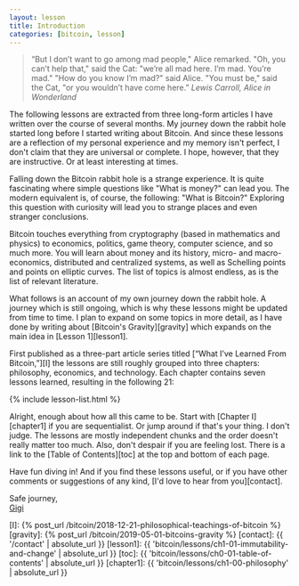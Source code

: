 ```yaml
---
layout: lesson
title: Introduction
categories: [bitcoin, lesson]
---
```

> “But I don’t want to go among mad people," Alice remarked.
> "Oh, you can’t help that," said the Cat: "we’re all mad here. I’m mad. You’re mad."
> "How do you know I’m mad?" said Alice.
> "You must be," said the Cat, "or you wouldn’t have come here.”
> <cite>Lewis Carroll, Alice in Wonderland</cite>

The following lessons are extracted from three long-form articles I have written
over the course of several months. My journey down the rabbit hole started long
before I started writing about Bitcoin. And since these lessons are a reflection
of my personal experience and my memory isn't perfect, I don't claim that they
are universal or complete. I hope, however, that they are instructive. Or at
least interesting at times.

Falling down the Bitcoin rabbit hole is a strange experience. It is quite
fascinating where simple questions like "What is money?" can lead you. The
modern equivalent is, of course, the following: "What is Bitcoin?" Exploring
this question with curiosity will lead you to strange places and even stranger
conclusions.

Bitcoin touches everything from cryptography (based in mathematics and physics)
to economics, politics, game theory, computer science, and so much more. You
will learn about money and its history, micro- and macro-economics, distributed
and centralized systems, as well as Schelling points and points on elliptic
curves. The list of topics is almost endless, as is the list of relevant
literature.

What follows is an account of my own journey down the rabbit hole. A journey
which is still ongoing, which is why these lessons might be updated from time to
time. I plan to expand on some topics in more detail, as I have done by writing
about [Bitcoin's Gravity][gravity] which expands on the main idea in [Lesson
1][lesson1].

First published as a three-part article series titled [“What I’ve Learned From
Bitcoin,”][I] the lessons are still roughly grouped into three chapters:
philosophy, economics, and technology. Each chapter contains seven lessons
learned, resulting in the following 21:

{% include lesson-list.html %}

Alright, enough about how all this came to be. Start with [Chapter I][chapter1]
if you are sequentialist. Or jump around if that's your thing. I don't judge.
The lessons are mostly independent chunks and the order doesn't really matter
too much. Also, don't despair if you are feeling lost. There is a link to the
[Table of Contents][toc] at the top and bottom of each page.

Have fun diving in! And if you find these lessons useful, or if you have other
comments or suggestions of any kind, [I'd love to hear from you][contact].

Safe journey,<br/>
[Gigi][dergigi]

<!-- Internal -->
[I]: {% post_url /bitcoin/2018-12-21-philosophical-teachings-of-bitcoin %}
[gravity]: {% post_url /bitcoin/2019-05-01-bitcoins-gravity %}
[contact]: {{ '/contact' | absolute_url }}
[lesson1]: {{ 'bitcoin/lessons/ch1-01-immutability-and-change' | absolute_url }}
[toc]: {{ 'bitcoin/lessons/ch0-01-table-of-contents' | absolute_url }}
[chapter1]: {{ 'bitcoin/lessons/ch1-00-philosophy' | absolute_url }}

<!-- Twitter -->
[dergigi]: https://twitter.com/dergigi
